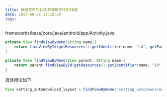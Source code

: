 ```yaml
---
title: 根据控件的ID名称获取控件的ID值
date: 2017-09-21 13:10:29
tags:
---
```

frameworks/base/core/java/android/app/Activity.java
``` Java
private View findViewByName(String name){
    return findViewById(getResources().getIdentifier(name, "id", getPackageName()));
}

private View findViewByName(View parent, String name){
    return parent.findViewById(getResources().getIdentifier(name, "id", getPackageName()));
}
```
具体用法如下
``` Java
View setting_autodownload_layout = findViewByName("setting_autodownload_layout");
```